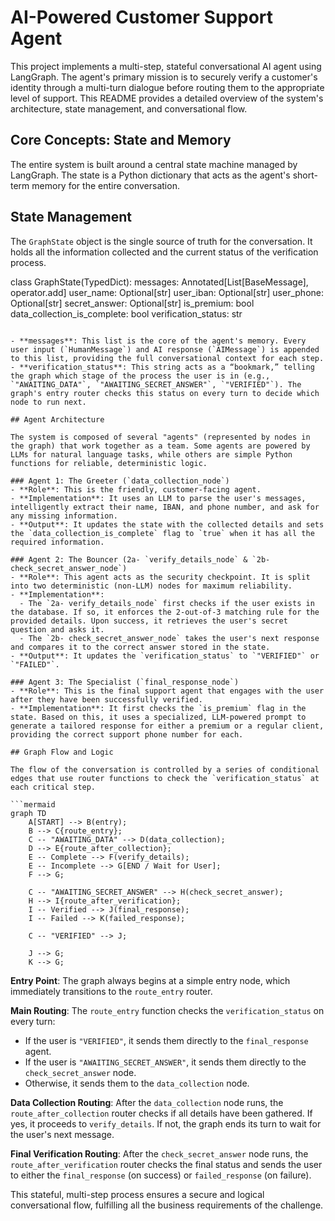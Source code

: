 # AI-Powered Customer Support Agent

This project implements a multi-step, stateful conversational AI agent using LangGraph. The agent's primary mission is to securely verify a customer's identity through a multi-turn dialogue before routing them to the appropriate level of support. This README provides a detailed overview of the system's architecture, state management, and conversational flow.

## Core Concepts: State and Memory

The entire system is built around a central state machine managed by LangGraph. The state is a Python dictionary that acts as the agent's short-term memory for the entire conversation.

## State Management

The `GraphState` object is the single source of truth for the conversation. It holds all the information collected and the current status of the verification process.


class GraphState(TypedDict):
    messages: Annotated[List[BaseMessage], operator.add]
    user_name: Optional[str]
    user_iban: Optional[str]
    user_phone: Optional[str]
    secret_answer: Optional[str]
    is_premium: bool
    data_collection_is_complete: bool
    verification_status: str
```

- **messages**: This list is the core of the agent's memory. Every user input (`HumanMessage`) and AI response (`AIMessage`) is appended to this list, providing the full conversational context for each step.
- **verification_status**: This string acts as a “bookmark,” telling the graph which stage of the process the user is in (e.g., `"AWAITING_DATA"`, `"AWAITING_SECRET_ANSWER"`, `"VERIFIED"`). The graph's entry router checks this status on every turn to decide which node to run next.

## Agent Architecture

The system is composed of several "agents" (represented by nodes in the graph) that work together as a team. Some agents are powered by LLMs for natural language tasks, while others are simple Python functions for reliable, deterministic logic.

### Agent 1: The Greeter (`data_collection_node`)
- **Role**: This is the friendly, customer-facing agent.
- **Implementation**: It uses an LLM to parse the user's messages, intelligently extract their name, IBAN, and phone number, and ask for any missing information.
- **Output**: It updates the state with the collected details and sets the `data_collection_is_complete` flag to `true` when it has all the required information.

### Agent 2: The Bouncer (2a- `verify_details_node` & `2b- check_secret_answer_node`)
- **Role**: This agent acts as the security checkpoint. It is split into two deterministic (non-LLM) nodes for maximum reliability.
- **Implementation**:
  - The `2a- verify_details_node` first checks if the user exists in the database. If so, it enforces the 2-out-of-3 matching rule for the provided details. Upon success, it retrieves the user's secret question and asks it.
  - The `2b- check_secret_answer_node` takes the user's next response and compares it to the correct answer stored in the state.
- **Output**: It updates the `verification_status` to `"VERIFIED"` or `"FAILED"`.

### Agent 3: The Specialist (`final_response_node`)
- **Role**: This is the final support agent that engages with the user after they have been successfully verified.
- **Implementation**: It first checks the `is_premium` flag in the state. Based on this, it uses a specialized, LLM-powered prompt to generate a tailored response for either a premium or a regular client, providing the correct support phone number for each.

## Graph Flow and Logic

The flow of the conversation is controlled by a series of conditional edges that use router functions to check the `verification_status` at each critical step.

```mermaid
graph TD
    A[START] --> B(entry);
    B --> C{route_entry};
    C -- "AWAITING_DATA" --> D(data_collection);
    D --> E{route_after_collection};
    E -- Complete --> F(verify_details);
    E -- Incomplete --> G[END / Wait for User];
    F --> G;
    
    C -- "AWAITING_SECRET_ANSWER" --> H(check_secret_answer);
    H --> I{route_after_verification};
    I -- Verified --> J(final_response);
    I -- Failed --> K(failed_response);

    C -- "VERIFIED" --> J;
    
    J --> G;
    K --> G;
```

**Entry Point**: The graph always begins at a simple entry node, which immediately transitions to the `route_entry` router.

**Main Routing**: The `route_entry` function checks the `verification_status` on every turn:
- If the user is `"VERIFIED"`, it sends them directly to the `final_response` agent.
- If the user is `"AWAITING_SECRET_ANSWER"`, it sends them directly to the `check_secret_answer` node.
- Otherwise, it sends them to the `data_collection` node.

**Data Collection Routing**: After the `data_collection` node runs, the `route_after_collection` router checks if all details have been gathered. If yes, it proceeds to `verify_details`. If not, the graph ends its turn to wait for the user's next message.

**Final Verification Routing**: After the `check_secret_answer` node runs, the `route_after_verification` router checks the final status and sends the user to either the `final_response` (on success) or `failed_response` (on failure).

This stateful, multi-step process ensures a secure and logical conversational flow, fulfilling all the business requirements of the challenge.
